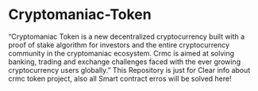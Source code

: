 # Cryptomaniac-Token
“Cryptomaniac Token is a new decentralized cryptocurrency built with a proof of stake algorithm for investors and the entire cryptocurrency community in the cryptomaniac ecosystem. Crmc is aimed at solving banking, trading and exchange challenges faced with the ever growing cryptocurrency users globally.”
This Repository is just for Clear info about crmc token project, also all Smart contract erros will be solved here!
